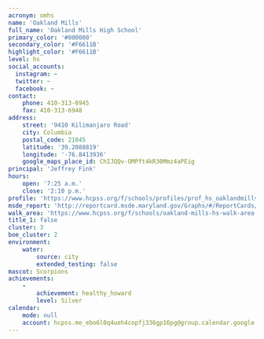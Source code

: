```yaml
---
acronym: omhs
name: 'Oakland Mills'
full_name: 'Oakland Mills High School'
primary_color: '#000000'
secondary_color: '#F6611B'
highlight_color: '#F6611B'
level: hs
social_accounts:
  instagram: ~
  twitter: ~
  facebook: ~
contact:
    phone: 410-313-6945
    fax: 410-313-6948
address:
    street: '9410 Kilimanjaro Road'
    city: Columbia
    postal_code: 21045
    latitude: '39.2088819'
    longitude: '-76.8413936'
    google_maps_place_id: ChIJQQv-OMPft4kR30Mmz4aPEig
principal: 'Jeffrey Fink'
hours:
    open: '7:25 a.m.'
    close: '2:10 p.m.'
profile: 'https://www.hcpss.org/f/schools/profiles/prof_hs_oaklandmills.pdf'
msde_report: 'http://reportcard.msde.maryland.gov/Graphs/#/ReportCards/ReportCardSchool/1//1/13/0611/'
walk_area: 'https://www.hcpss.org/f/schools/oakland-mills-hs-walk-area.pdf'
title_1: false
cluster: 3
boe_cluster: 2
environment:
    water:
        source: city
        extended_testing: false
mascot: Scorpions
achievements:
    -
        achievement: healthy_howard
        level: Silver
calendar:
    mode: null
    account: hcpss.me_ebo6l0q4ueh4copfj336gp16pg@group.calendar.google.com
---
```

